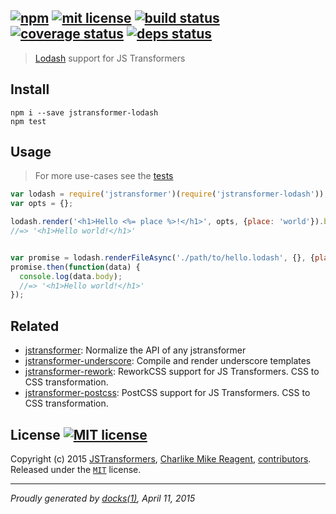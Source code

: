 ## [![npm][npmjs-img]][npmjs-url] [![mit license][license-img]][license-url] [![build status][travis-img]][travis-url] [![coverage status][coveralls-img]][coveralls-url] [![deps status][daviddm-img]][daviddm-url]

> [Lodash](https://github.com/lodash/lodash) support for JS Transformers

## Install
```
npm i --save jstransformer-lodash
npm test
```


## Usage
> For more use-cases see the [tests](./test/index.js)

```js
var lodash = require('jstransformer')(require('jstransformer-lodash'));
var opts = {};

lodash.render('<h1>Hello <%= place %>!</h1>', opts, {place: 'world'}).body;
//=> '<h1>Hello world!</h1>'


var promise = lodash.renderFileAsync('./path/to/hello.lodash', {}, {place: 'world'});
promise.then(function(data) {
  console.log(data.body);
  //=> '<h1>Hello world!</h1>'
});
```


## Related
- [jstransformer](https://github.com/jstransformers/jstransformer): Normalize the API of any jstransformer
- [jstransformer-underscore](https://github.com/jstransformers/jstransformer-underscore): Compile and render underscore templates
- [jstransformer-rework](https://github.com/jstransformers/jstransformer-rework): ReworkCSS support for JS Transformers. CSS to CSS transformation.
- [jstransformer-postcss](https://github.com/jstransformers/jstransformer-postcss): PostCSS support for JS Transformers. CSS to CSS transformation.


## License [![MIT license][license-img]][license-url]
Copyright (c) 2015 [JSTransformers][jstransformers-url], [Charlike Mike Reagent][contrib-more], [contributors][contrib-graf].  
Released under the [`MIT`][license-url] license.


[jstransformers-url]: https://github.com/jstransformers

[npmjs-url]: http://npm.im/jstransformer-lodash
[npmjs-img]: https://img.shields.io/npm/v/jstransformer-lodash.svg?style=flat&label=jstransformer-lodash

[coveralls-url]: https://coveralls.io/r/jstransformers/jstransformer-lodash?branch=master
[coveralls-img]: https://img.shields.io/coveralls/jstransformers/jstransformer-lodash.svg?style=flat

[license-url]: https://github.com/jstransformers/jstransformer-lodash/blob/master/LICENSE.md
[license-img]: https://img.shields.io/badge/license-MIT-blue.svg?style=flat

[travis-url]: https://travis-ci.org/jstransformers/jstransformer-lodash
[travis-img]: https://img.shields.io/travis/jstransformers/jstransformer-lodash.svg?style=flat

[daviddm-url]: https://david-dm.org/jstransformers/jstransformer-lodash
[daviddm-img]: https://img.shields.io/david/jstransformers/jstransformer-lodash.svg?style=flat

[author-gratipay]: https://gratipay.com/tunnckoCore
[author-twitter]: https://twitter.com/tunnckoCore
[author-github]: https://github.com/tunnckoCore
[author-npmjs]: https://npmjs.org/~tunnckocore

[contrib-more]: http://j.mp/1stW47C
[contrib-graf]: https://github.com/jstransformers/jstransformer-lodash/graphs/contributors

***

_Proudly generated by [docks(1)](https://github.com/tunnckoCore), April 11, 2015_